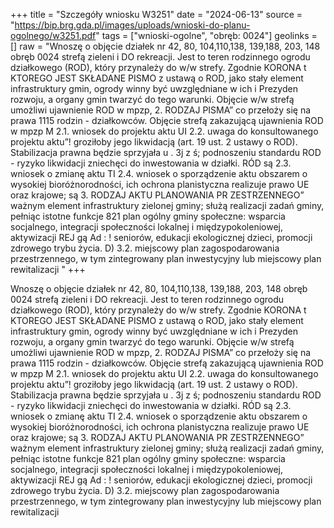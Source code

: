 +++
title = "Szczegóły wniosku W3251"
date = "2024-06-13"
source = "https://bip.brg.gda.pl/images/uploads/wnioski-do-planu-ogolnego/w3251.pdf"
tags = ["wnioski-ogolne", "obręb: 0024"]
geolinks = []
raw = "Wnoszę o objęcie działek nr 42, 80, 104,110,138, 139,188, 203, 148 obręb 0024 strefą zieleni i  DO rekreacji. Jest to teren rodzinnego ogrodu działkowego (ROD), który przynależy do w/w strefy. Zgodnie KORONA t KTOREGO JEST SKŁADANE PISMO z ustawą o ROD, jako stały element infrastruktury gmin, ogrody winny być uwzględniane w ich i Prezyden rozwoju, a organy gmin twarzyć do tego warunki. Objęcie w/w strefą umożliwi ujawnienie ROD w mpzp, 2. RODZAJ PISMA” co przełoży się na prawa 1115 rodzin - działkowców. Objęcie strefą zakazującą ujawnienia ROD w mpzp M 2.1. wniosek do projektu aktu UI 2.2. uwaga do konsultowanego projektu aktu”! groziłoby jego likwidacją (art. 19 ust. 2 ustawy o ROD). Stabilizacja prawna będzie sprzyjała u . 3j z ś; podnoszeniu standardu ROD - ryzyko likwidacji zniechęci do inwestowania w działki. RÓD są  2.3. wniosek o zmianę aktu TI 2.4. wniosek o sporządzenie aktu obszarem o wysokiej bioróżnorodności, ich ochrona planistyczna realizuje prawo UE oraz krajowe; są 3. RODZAJ AKTU PLANOWANIA PR ZESTRZENNEGO” ważnym element infrastruktury zielonej gminy; służą realizacji zadań gminy, pełniąc istotne funkcje 821 plan ogólny gminy społeczne: wsparcia socjalnego, integracji społeczności lokalnej i międzypokoleniowej, aktywizacji REJ gą Ad : !  seniorów, edukacji ekologicznej dzieci, promocji zdrowego trybu życia. D) 3.2. miejscowy plan zagospodarowania przestrzennego, w tym zintegrowany plan inwestycyjny lub miejscowy plan rewitalizacji "
+++

Wnoszę o objęcie działek nr 42, 80, 104,110,138, 139,188, 203, 148 obręb 0024 strefą zieleni i
 DO rekreacji. Jest to teren rodzinnego ogrodu działkowego (ROD), który przynależy do w/w strefy. Zgodnie
KORONA t KTOREGO JEST SKŁADANE PISMO z ustawą o ROD, jako stały element infrastruktury gmin, ogrody winny być uwzględniane w ich
i Prezyden rozwoju, a organy gmin twarzyć do tego warunki. Objęcie w/w strefą umożliwi ujawnienie ROD w mpzp,
2. RODZAJ PISMA” co przełoży się na prawa 1115 rodzin - działkowców. Objęcie strefą zakazującą ujawnienia ROD w mpzp
M 2.1. wniosek do projektu aktu UI 2.2. uwaga do konsultowanego projektu aktu”! groziłoby jego likwidacją (art. 19 ust. 2 ustawy o ROD). Stabilizacja prawna będzie sprzyjała
u . 3j z ś; podnoszeniu standardu ROD - ryzyko likwidacji zniechęci do inwestowania w działki. RÓD są
 2.3. wniosek o zmianę aktu TI 2.4. wniosek o sporządzenie aktu obszarem o wysokiej bioróżnorodności, ich ochrona planistyczna realizuje prawo UE oraz krajowe; są
3. RODZAJ AKTU PLANOWANIA PR ZESTRZENNEGO” ważnym element infrastruktury zielonej gminy; służą realizacji zadań gminy, pełniąc istotne funkcje
821 plan ogólny gminy społeczne: wsparcia socjalnego, integracji społeczności lokalnej i międzypokoleniowej, aktywizacji
REJ gą Ad : !  seniorów, edukacji ekologicznej dzieci, promocji zdrowego trybu życia.
D) 3.2. miejscowy plan zagospodarowania przestrzennego, w tym zintegrowany plan inwestycyjny lub
miejscowy plan rewitalizacji 


